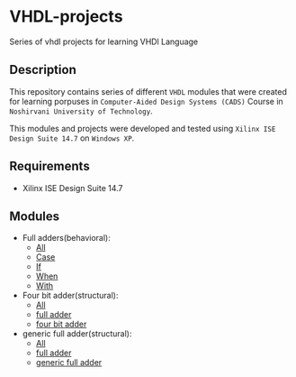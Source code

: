 # VHDL-projects

Series of vhdl projects for learning VHDl Language

## Description

This repository contains series of different `VHDL` modules that were created for learning porpuses in `Computer-Aided Design Systems (CADS)` Course in `Noshirvani University of Technology`.

This modules and projects were developed and tested using `Xilinx ISE Design Suite 14.7` on `Windows XP`.

## Requirements

- Xilinx ISE Design Suite 14.7

## Modules
- Full adders(behavioral):
  - [All](./full_adders)
  - [Case](./full_adders/fa_Case.vhd)
  - [If](./full_adders/fa_if.vhd)
  - [When](./full_adders/fa_When.vhd)
  - [With](./full_adders/fa_WithSelect.vhd)
- Four bit adder(structural):
  - [All](./four_bit_adder)
  - [full adder](./four_bit_adder/full_adder.vhd)
  - [four bit adder](./four_bit_adder/fourBit_adder.vhd)
- generic full adder(structural):
  - [All](./generic_full_adder)
  - [full adder](./generic_full_adder/full_adder.vhd)
  - [generic full adder](./generic_full_adder/generic_full_adder.vhd)
